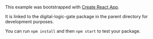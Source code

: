 This example was bootstrapped with [Create React App](https://github.com/facebook/create-react-app).

It is linked to the digital-logic-gate package in the parent directory for development purposes.

You can run `npm install` and then `npm start` to test your package.
